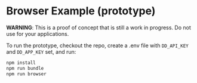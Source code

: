 # Browser Example (prototype)

**WARNING**: This is a proof of concept that is still a work in progress. Do not use for your applications.

To run the prototype, checkout the repo, create a .env file with `DD_API_KEY` and `DD_APP_KEY` set, and run:

```bash
npm install
npm run bundle
npm run browser
```
